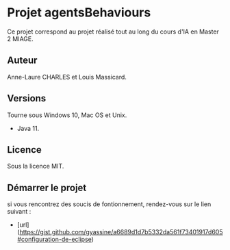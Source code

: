 # Projet agentsBehaviours

Ce projet correspond au projet réalisé tout au long du cours d'IA en Master 2 MIAGE.

## Auteur

Anne-Laure CHARLES et Louis Massicard.

## Versions

Tourne sous Windows 10, Mac OS et Unix.

* Java 11.

## Licence

Sous la licence MIT.

## Démarrer le projet

si vous rencontrez des soucis de fontionnement, rendez-vous sur le lien suivant :

* [url] (https://gist.github.com/gyassine/a6689d1d7b5332da561f73401917d605#configuration-de-eclipse)




